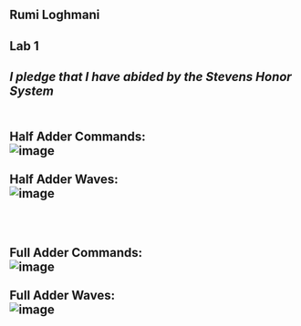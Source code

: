 **Rumi Loghmani**
---
**Lab 1**
---
_I pledge that I have abided by the Stevens Honor System_
---
<br>**Half Adder Commands:** <br>
![image](https://github.com/rumilog/CPE-322/assets/102829545/b18ee7fd-2bba-4b2c-8dbb-b87dc2109bbe) <br><br>
**Half Adder Waves:** <br>
![image](https://github.com/rumilog/CPE-322/assets/102829545/7464b294-307c-4c85-8b16-a8427a45d0a7) <br><br>
---
<br>**Full Adder Commands:** <br>
![image](https://github.com/rumilog/CPE-322/assets/102829545/6d705d7d-80e5-44be-b3a8-dd57c2622c62) <br><br>
**Full Adder Waves:**<br>
![image](https://github.com/rumilog/CPE-322/assets/102829545/5199a641-2282-49d3-981b-5e831264a668) <br><br>
---
